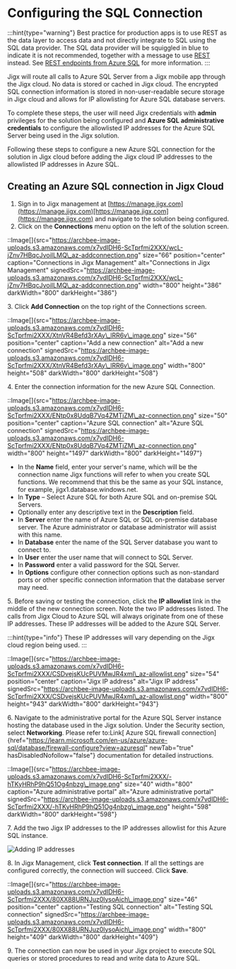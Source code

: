 # Configuring the SQL Connection

:::hint{type="warning"} Best practice for production apps is to use REST as the data layer to access data and not directly integrate to SQL using the SQL data provider. The SQL data provider will be squiggled in blue to indicate it is not recommended, together with a message to use [REST](configuring-the-sql-connection.md) instead. See [REST endpoints from Azure SQL](configuring-the-sql-connection.md) for more information. :::

Jigx will route all calls to Azure SQL Server from a Jigx mobile app through the Jigx cloud. No data is stored or cached in Jigx cloud. The encrypted SQL connection information is stored in non-user-readable secure storage in Jigx cloud and allows for IP allowlisting for Azure SQL database servers.

To complete these steps, the user will need Jigx credentials with **admin** privileges for the solution being configured and **Azure SQL administrative credentials** to configure the allowlisted IP addresses for the Azure SQL Server being used in the Jigx solution.

Following these steps to configure a new Azure SQL connection for the solution in Jigx cloud before adding the Jigx cloud IP addresses to the allowlisted IP addresses in Azure SQL.

## Creating an Azure SQL connection in Jigx Cloud

1. Sign in to Jigx management at [https://manage.jigx.com](https://manage.jigx.com)[https://manage.jigx.com](https://manage.jigx.com) and navigate to the solution being configured.
2. Click on the **Connections** menu option on the left of the solution screen.

::Image\[]{src="https://archbee-image-uploads.s3.amazonaws.com/x7vdIDH6-ScTprfmi2XXX/wcL-jZnv7HBqcJvoiILMQ\_az-addconnection.png" size="66" position="center" caption="Connections in Jigx Management" alt="Connections in Jigx Management" signedSrc="https://archbee-image-uploads.s3.amazonaws.com/x7vdIDH6-ScTprfmi2XXX/wcL-jZnv7HBqcJvoiILMQ\_az-addconnection.png" width="800" height="386" darkWidth="800" darkHeight="386"}

3\. Click **Add Connection** on the top right of the Connections screen.

::Image\[]{src="https://archbee-image-uploads.s3.amazonaws.com/x7vdIDH6-ScTprfmi2XXX/XtnVR4Befd3rXAy\_lRR6v\_image.png" size="56" position="center" caption="Add a new connection" alt="Add a new connection" signedSrc="https://archbee-image-uploads.s3.amazonaws.com/x7vdIDH6-ScTprfmi2XXX/XtnVR4Befd3rXAy\_lRR6v\_image.png" width="800" height="508" darkWidth="800" darkHeight="508"}

4\. Enter the connection information for the new Azure SQL Connection.

::Image\[]{src="https://archbee-image-uploads.s3.amazonaws.com/x7vdIDH6-ScTprfmi2XXX/ENtp0x8UdqB7Vq4ZMTjZM\_az-connection.png" size="50" position="center" caption="Azure SQL connection" alt="Azure SQL connection" signedSrc="https://archbee-image-uploads.s3.amazonaws.com/x7vdIDH6-ScTprfmi2XXX/ENtp0x8UdqB7Vq4ZMTjZM\_az-connection.png" width="800" height="1497" darkWidth="800" darkHeight="1497"}

* In the **Name** field, enter your server's name, which will be the connection name Jigx functions will refer to when you create SQL functions. We recommend that this be the same as your SQL instance, for example, jigx1.database.windows.net.
* In **Type** – Select Azure SQL for both Azure SQL and on-premise SQL Servers.
* Optionally enter any descriptive text in the **Description** field.
* In **Server** enter the name of Azure SQL or SQL on-premise database server. The Azure administrator or database administrator will assist with this name.
* In **Database** enter the name of the SQL Server database you want to connect to.&#x20;
* In **User** enter the user name that will connect to SQL Server.
* In **Password** enter a valid password for the SQL Server.
* In **Options** configure other connection options such as non-standard ports or other specific connection information that the database server may need.&#x20;

5\. Before saving or testing the connection, click the **IP allowlist** link in the middle of the new connection screen. Note the two IP addresses listed. The calls from Jigx Cloud to Azure SQL will always originate from one of these IP addresses. These IP addresses will be added to the Azure SQL Server.

:::hint{type="info"} These IP addresses will vary depending on the Jigx cloud region being used. :::

::Image\[]{src="https://archbee-image-uploads.s3.amazonaws.com/x7vdIDH6-ScTprfmi2XXX/CSDvejsKUcPUVMwJR4xmI\_az-allowlist.png" size="54" position="center" caption="Jigx IP address" alt="Jigx IP address" signedSrc="https://archbee-image-uploads.s3.amazonaws.com/x7vdIDH6-ScTprfmi2XXX/CSDvejsKUcPUVMwJR4xmI\_az-allowlist.png" width="800" height="943" darkWidth="800" darkHeight="943"}

6\. Navigate to the administrative portal for the Azure SQL Server instance hosting the database used in the Jigx solution. Under the Security section, select **Networking**. Please refer to:Link\[ Azure SQL firewall connection]{href="https://learn.microsoft.com/en-us/azure/azure-sql/database/firewall-configure?view=azuresql" newTab="true" hasDisabledNofollow="false"} documentation for detailed instructions.

::Image\[]{src="https://archbee-image-uploads.s3.amazonaws.com/x7vdIDH6-ScTprfmi2XXX/-hTKyHRhP9hQ51Og4nbzg\_image.png" size="40" width="800" caption="Azure administrative portal" alt="Azure administrative portal" signedSrc="https://archbee-image-uploads.s3.amazonaws.com/x7vdIDH6-ScTprfmi2XXX/-hTKyHRhP9hQ51Og4nbzg\_image.png" height="598" darkWidth="800" darkHeight="598"}

7\. Add the two Jigx IP addresses to the IP addresses allowlist for this Azure SQL instance.

![Adding IP addresses](https://archbee-image-uploads.s3.amazonaws.com/x7vdIDH6-ScTprfmi2XXX/wA4LuzjcE8nP0_T6FGDZ4_image.png)

8\. In Jigx Management, click **Test connection**. If all the settings are configured correctly, the connection will succeed. Click **Save**.

::Image\[]{src="https://archbee-image-uploads.s3.amazonaws.com/x7vdIDH6-ScTprfmi2XXX/80XX88URNJuz0lysoAich\_image.png" size="46" position="center" caption="Testing SQL connection" alt="Testing SQL connection" signedSrc="https://archbee-image-uploads.s3.amazonaws.com/x7vdIDH6-ScTprfmi2XXX/80XX88URNJuz0lysoAich\_image.png" width="800" height="409" darkWidth="800" darkHeight="409"}

9\. The connection can now be used in your Jigx project to execute SQL queries or stored procedures to read and write data to Azure SQL.
